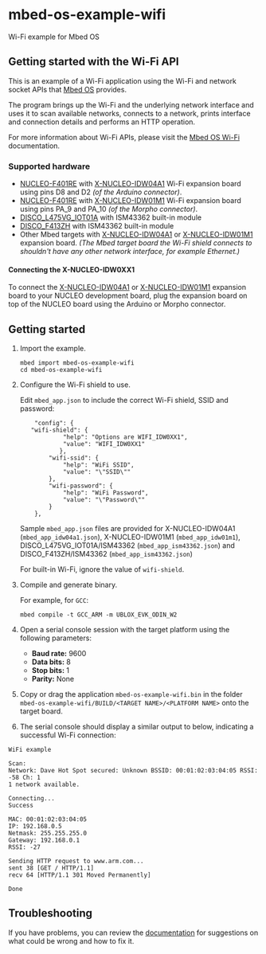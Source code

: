 # mbed-os-example-wifi #

Wi-Fi example for Mbed OS

## Getting started with the Wi-Fi API ##

This is an example of a Wi-Fi application using the Wi-Fi and network socket APIs that [Mbed OS](https://github.com/ARMmbed/mbed-os) provides.

The program brings up the Wi-Fi and the underlying network interface and uses it to scan available networks, connects to a network, prints interface and connection details and performs an HTTP operation.

For more information about Wi-Fi APIs, please visit the [Mbed OS Wi-Fi](https://os.mbed.com/docs/latest/reference/wi-fi.html) documentation.

### Supported hardware ###

* [NUCLEO-F401RE](https://os.mbed.com/platforms/ST-Nucleo-F401RE/) with [X-NUCLEO-IDW04A1](http://www.st.com/content/st_com/en/products/ecosystems/stm32-open-development-environment/stm32-nucleo-expansion-boards/stm32-ode-connect-hw/x-nucleo-idw04a1.html) Wi-Fi expansion board using pins D8 and D2 _(of the Arduino connector)_.
* [NUCLEO-F401RE](https://os.mbed.com/platforms/ST-Nucleo-F401RE/) with [X-NUCLEO-IDW01M1](https://os.mbed.com/components/X-NUCLEO-IDW01M1/) Wi-Fi expansion board using pins PA_9 and PA_10 _(of the Morpho connector)_.
* [DISCO_L475VG_IOT01A](https://os.mbed.com/platforms/ST-Discovery-L475E-IOT01A/) with ISM43362 built-in module
* [DISCO_F413ZH](https://os.mbed.com/platforms/ST-Discovery-F413H/) with ISM43362 built-in module
* Other Mbed targets with  [X-NUCLEO-IDW04A1](http://www.st.com/content/st_com/en/products/ecosystems/stm32-open-development-environment/stm32-nucleo-expansion-boards/stm32-ode-connect-hw/x-nucleo-idw04a1.html) or [X-NUCLEO-IDW01M1](https://os.mbed.com/components/X-NUCLEO-IDW01M1/) expansion board.
  *(The Mbed target board the Wi-Fi shield connects to shouldn't have any other network interface, for example Ethernet.)*

#### Connecting the X-NUCLEO-IDW0XX1 ####

To connect the [X-NUCLEO-IDW04A1](http://www.st.com/content/st_com/en/products/ecosystems/stm32-open-development-environment/stm32-nucleo-expansion-boards/stm32-ode-connect-hw/x-nucleo-idw04a1.html) or [X-NUCLEO-IDW01M1](https://developer.mbed.org/components/X-NUCLEO-IDW01M1/) expansion board to your NUCLEO development board, plug the expansion board on top of the NUCLEO board using the Arduino or Morpho connector.

##  Getting started ##

1. Import the example.

   ```
   mbed import mbed-os-example-wifi
   cd mbed-os-example-wifi
   ```
   
2. Configure the Wi-Fi shield to use.

   Edit ```mbed_app.json``` to include the correct Wi-Fi shield, SSID and password:

   ```
       "config": {
 	  "wifi-shield": {
               "help": "Options are WIFI_IDW0XX1",
               "value": "WIFI_IDW0XX1"
        	  },
           "wifi-ssid": {
               "help": "WiFi SSID",
               "value": "\"SSID\""
           },
           "wifi-password": {
               "help": "WiFi Password",
               "value": "\"Password\""
           }
       },
   ```

   Sample ```mbed_app.json``` files are provided for X-NUCLEO-IDW04A1 (```mbed_app_idw04a1.json```),  X-NUCLEO-IDW01M1 (```mbed_app_idw01m1```), DISCO_L475VG_IOT01A/ISM43362 (```mbed_app_ism43362.json```) and DISCO_F413ZH/ISM43362 (```mbed_app_ism43362.json```)
   
   For built-in Wi-Fi, ignore the value of `wifi-shield`.

3. Compile and generate binary.

   For example, for `GCC`:

   ```
   mbed compile -t GCC_ARM -m UBLOX_EVK_ODIN_W2
   ```
   
 4. Open a serial console session with the target platform using the following parameters:
 
    * **Baud rate:** 9600
    * **Data bits:** 8
    * **Stop bits:** 1
    * **Parity:** None
 
 5. Copy or drag the application `mbed-os-example-wifi.bin` in the folder `mbed-os-example-wifi/BUILD/<TARGET NAME>/<PLATFORM NAME>` onto the target board.
 
 6. The serial console should display a similar output to below, indicating a successful Wi-Fi connection:
 
 ```
 WiFi example

Scan:
Network: Dave Hot Spot secured: Unknown BSSID: 00:01:02:03:04:05 RSSI: -58 Ch: 1
1 network available.

Connecting...
Success

MAC: 00:01:02:03:04:05
IP: 192.168.0.5
Netmask: 255.255.255.0
Gateway: 192.168.0.1
RSSI: -27

Sending HTTP request to www.arm.com...
sent 38 [GET / HTTP/1.1]
recv 64 [HTTP/1.1 301 Moved Permanently]

Done
```

## Troubleshooting

If you have problems, you can review the [documentation](https://os.mbed.com/docs/latest/tutorials/debugging.html) for suggestions on what could be wrong and how to fix it.
